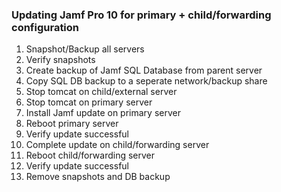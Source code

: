 ### Updating Jamf Pro 10 for primary + child/forwarding configuration

1. Snapshot/Backup all servers
2. Verify snapshots
3. Create backup of Jamf SQL Database from parent server
4. Copy SQL DB backup to a seperate network/backup share
5. Stop tomcat on child/external server
6. Stop tomcat on primary server
7. Install Jamf update on primary server
8. Reboot primary server
9. Verify update successful
10. Complete update on child/forwarding server
11. Reboot child/forwarding server
12. Verify update successful
13. Remove snapshots and DB backup
